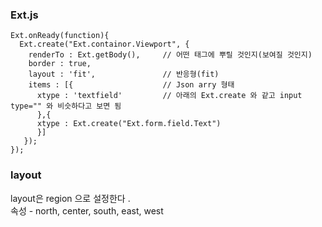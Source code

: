 ### Ext.js
```
Ext.onReady(function){
  Ext.create("Ext.containor.Viewport", {
    renderTo : Ext.getBody(),     // 어떤 태그에 뿌릴 것인지(보여질 것인지)
    border : true,
    layout : 'fit',               // 반응형(fit)
    items : [{                    // Json arry 형태
      xtype : 'textfield'         // 아래의 Ext.create 와 같고 input type="" 와 비슷하다고 보면 됨
      },{
      xtype : Ext.create("Ext.form.field.Text")
      }]
   });
});
```

### layout
layout은 region 으로 설정한다 .     
속성 - north, center, south, east, west
